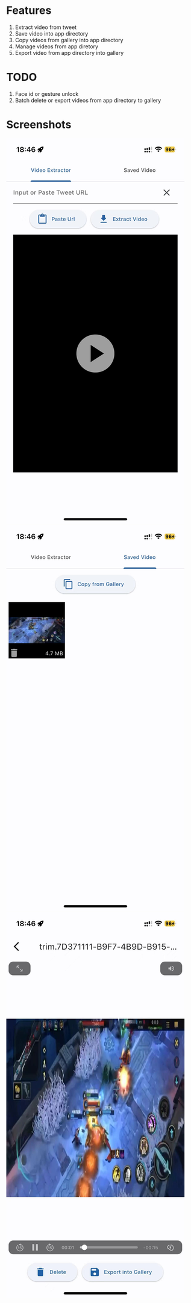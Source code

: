 # Features
1. Extract video from tweet
2. Save video into app directory
3. Copy videos from gallery into app directory
4. Manage videos from app diretory
5. Export video from app directory into gallery

# TODO
1. Face id or gesture unlock
2. Batch delete or export videos from app directory to gallery

# Screenshots
![](assets/screenshot1.jpeg)
![](assets/screenshot2.jpeg)
![](assets/screenshot3.jpeg)